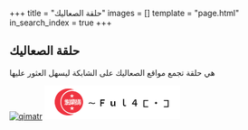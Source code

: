 +++
title = "حلقة الصعاليك"
images = []
template = "page.html"
in_search_index = true
+++
<article>
    <h1 class="title">حلقة الصعاليك</h1>
<p>هي حلقة تجمع مواقع الصعاليك على الشابكة  ليسهل العثور عليها </p>
</article>
<div class="webring">
<a href="https://qimatr.github.io/"><img alt="qimatr" src="https://fulanumoto.github.io/webrings/banner_img/qimatr.png"></a>
<a href="https://fulanumoto.github.io/"><img alt="fulan" src="/fula.png"></a>
</div>

